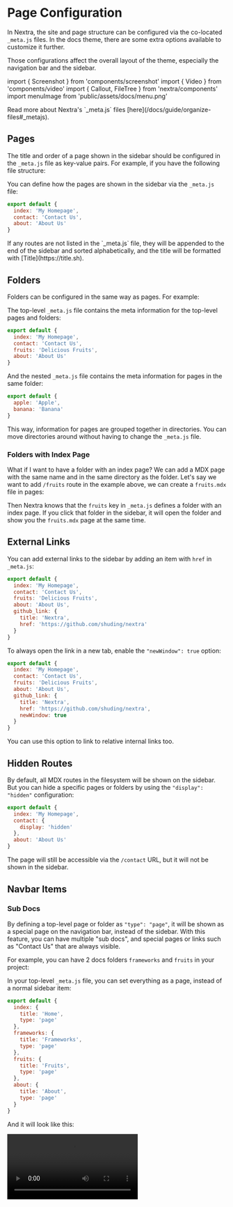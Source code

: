# Page Configuration

In Nextra, the site and page structure can be configured via the co-located
`_meta.js` files. In the docs theme, there are some extra options available to
customize it further.

Those configurations affect the overall layout of the theme, especially the
navigation bar and the sidebar.

import { Screenshot } from 'components/screenshot'
import { Video } from 'components/video'
import { Callout, FileTree } from 'nextra/components'
import menuImage from 'public/assets/docs/menu.png'

<Callout>
  Read more about Nextra's `_meta.js` files
  [here](/docs/guide/organize-files#_metajs).
</Callout>

## Pages

The title and order of a page shown in the sidebar should be configured in the
`_meta.js` file as key-value pairs. For example, if you have the following file
structure:

<FileTree>
  <FileTree.Folder name="pages" defaultOpen>
    <FileTree.File name="_meta.js" />
    <FileTree.File name="about.mdx" />
    <FileTree.File name="contact.mdx" />
    <FileTree.File name="index.mdx" />
  </FileTree.Folder>
</FileTree>

You can define how the pages are shown in the sidebar via the `_meta.js` file:

```js filename="_meta.js"
export default {
  index: 'My Homepage',
  contact: 'Contact Us',
  about: 'About Us'
}
```

<Callout>
  If any routes are not listed in the `_meta.js` file, they will be appended to
  the end of the sidebar and sorted alphabetically, and the title will be
  formatted with [Title](https://title.sh).
</Callout>

## Folders

Folders can be configured in the same way as pages. For example:

<FileTree>
  <FileTree.Folder name="pages" defaultOpen>
    <FileTree.Folder name="fruits" defaultOpen>
      <FileTree.File name="_meta.js" />
      <FileTree.File name="apple.mdx" />
      <FileTree.File name="banana.mdx" />
    </FileTree.Folder>
    <FileTree.File name="_meta.js" />
    <FileTree.File name="about.mdx" />
    <FileTree.File name="contact.mdx" />
    <FileTree.File name="index.mdx" />
  </FileTree.Folder>
</FileTree>

The top-level `_meta.js` file contains the meta information for the top-level
pages and folders:

```js filename="pages/_meta.js"
export default {
  index: 'My Homepage',
  contact: 'Contact Us',
  fruits: 'Delicious Fruits',
  about: 'About Us'
}
```

And the nested `_meta.js` file contains the meta information for pages in the
same folder:

```js filename="pages/fruits/_meta.js"
export default {
  apple: 'Apple',
  banana: 'Banana'
}
```

This way, information for pages are grouped together in directories. You can
move directories around without having to change the `_meta.js` file.

### Folders with Index Page

What if I want to have a folder with an index page? We can add a MDX page with
the same name and in the same directory as the folder. Let's say we want to add
`/fruits` route in the example above, we can create a `fruits.mdx` file in
pages:

<FileTree>
  <FileTree.Folder name="pages" defaultOpen>
    <FileTree.Folder name="fruits" defaultOpen>
      <FileTree.File name="_meta.js" />
      <FileTree.File name="apple.mdx" />
      <FileTree.File name="banana.mdx" />
    </FileTree.Folder>
    <FileTree.File name="_meta.js" />
    <FileTree.File name="about.mdx" />
    <FileTree.File name="contact.mdx" />
    <FileTree.File name="fruits.mdx" active />
    <FileTree.File name="index.mdx" />
  </FileTree.Folder>
</FileTree>

Then Nextra knows that the `fruits` key in `_meta.js` defines a folder with an
index page. If you click that folder in the sidebar, it will open the folder and
show you the `fruits.mdx` page at the same time.

## External Links

You can add external links to the sidebar by adding an item with `href` in
`_meta.js`:

```js filename="pages/_meta.js" {6-9}
export default {
  index: 'My Homepage',
  contact: 'Contact Us',
  fruits: 'Delicious Fruits',
  about: 'About Us',
  github_link: {
    title: 'Nextra',
    href: 'https://github.com/shuding/nextra'
  }
}
```

To always open the link in a new tab, enable the `"newWindow": true` option:

```js filename="pages/_meta.js" {9}
export default {
  index: 'My Homepage',
  contact: 'Contact Us',
  fruits: 'Delicious Fruits',
  about: 'About Us',
  github_link: {
    title: 'Nextra',
    href: 'https://github.com/shuding/nextra',
    newWindow: true
  }
}
```

<Callout>
  You can use this option to link to relative internal links too.
</Callout>

## Hidden Routes

By default, all MDX routes in the filesystem will be shown on the sidebar. But
you can hide a specific pages or folders by using the `"display": "hidden"`
configuration:

```js filename="pages/_meta.js" {4}
export default {
  index: 'My Homepage',
  contact: {
    display: 'hidden'
  },
  about: 'About Us'
}
```

The page will still be accessible via the `/contact` URL, but it will not be
shown in the sidebar.

## Navbar Items

### Sub Docs

By defining a top-level page or folder as `"type": "page"`, it will be shown as
a special page on the navigation bar, instead of the sidebar. With this feature,
you can have multiple "sub docs", and special pages or links such as "Contact
Us" that are always visible.

For example, you can have 2 docs folders `frameworks` and `fruits` in your
project:

<FileTree>
  <FileTree.Folder name="pages" defaultOpen>
    <FileTree.Folder name="frameworks" defaultOpen>
      <FileTree.File name="react.mdx" />
      <FileTree.File name="svelte.mdx" />
      <FileTree.File name="vue.mdx" />
    </FileTree.Folder>
    <FileTree.Folder name="fruits" defaultOpen>
      <FileTree.File name="apple.mdx" />
      <FileTree.File name="banana.mdx" />
    </FileTree.Folder>
    <FileTree.File name="_meta.js" />
    <FileTree.File name="about.mdx" />
    <FileTree.File name="index.mdx" />
  </FileTree.Folder>
</FileTree>

In your top-level `_meta.js` file, you can set everything as a page, instead of
a normal sidebar item:

```js filename="pages/_meta.js"
export default {
  index: {
    title: 'Home',
    type: 'page'
  },
  frameworks: {
    title: 'Frameworks',
    type: 'page'
  },
  fruits: {
    title: 'Fruits',
    type: 'page'
  },
  about: {
    title: 'About',
    type: 'page'
  }
}
```

And it will look like this:

<Video src="/assets/docs/sub-docs.mp4" />

<div className="mt-4 text-center text-sm">
  [Live example on StackBlitz
  ↗](https://stackblitz.com/edit/nextra-2-docs-eszspq?file=pages%2F_meta.js)
</div>

You can also hide links like `Home` from the navbar with the
[`"display": "hidden"`](#hidden-routes) option.

### Menus

You can also add menus to the navbar using `"type": "menu"` and the `"items"`
option:

<Screenshot src={menuImage} alt="Navbar menu" />

<div className="mt-8 text-center text-sm">
  [Live example on StackBlitz
  ↗](https://stackblitz.com/edit/nextra-2-docs-2qopvp?file=pages%2F_meta.js)
</div>

```js filename="pages/_meta.js"
export default {
  company: {
    title: 'Company',
    type: 'menu',
    items: {
      about: {
        title: 'About',
        href: '/about'
      },
      contact: {
        title: 'Contact Us',
        href: 'mailto:hi@example.com'
      }
    }
  }
}
```

### Links

Same as the [External Links](#external-links) option, you can have external
links in the navbar too:

```js filename="pages/_meta.js"
export default {
  index: {
    title: 'Home',
    type: 'page'
  },
  about: {
    title: 'About',
    type: 'page'
  },
  contact: {
    title: 'Contact Us',
    type: 'page',
    href: 'https://example.com/contact',
    newWindow: true
  }
}
```

## Fallbacks

In the [Sub Docs](#sub-docs) example above, we have to define the
`"type": "page"` option for every page. To make it easier, you can use the `"*"`
key to define the fallback configuration for all items in this folder:

```js filename="pages/_meta.js" {2-4}
export default {
  '*': {
    type: 'page'
  },
  index: 'Home',
  frameworks: 'Frameworks',
  fruits: 'Fruits',
  about: 'About'
}
```

They are equivalent where all items have `"type": "page"` set.

## Separators

You can use a "placeholder" item with `"type": "separator"` to create a
separator line between items in the sidebar:

```js filename="_meta.js"
export default {
  index: 'My Homepage',
  '---': {
    type: 'separator'
  },
  contact: 'Contact Us'
}
```

<Callout type="info">
  Use JSX elements to change the look of titles and separator lines in the
  sidebar.
</Callout>

## Advanced

### Theme Components

You can configure the theme for each page using the `"theme"` option. For
example, you can disable or enable specific components for specific pages:

```js filename="pages/_meta.js"
export default {
  index: {
    title: 'Home',
    theme: {
      breadcrumb: false,
      footer: true,
      sidebar: false,
      toc: true,
      pagination: false
    }
  }
}
```

This option will be inherited by all child pages if set to a folder.

### Layouts

By default, each page has `"layout": "default"` in their theme config, which is
the default behavior.

#### Raw Layout

By default, Nextra renders the MDX content (such as `h1`, `h2`, `h3` etc.) with
themed components, inside a content container. You can use the `"raw"` layout to
let Nextra to not inject any styles to the content:

```js filename="pages/_meta.js" {5}
export default {
  index: {
    title: 'Home',
    theme: {
      layout: 'raw'
    }
  }
}
```

#### Full Layout

You might want to render some page with the full container width and height, but
keep all the other styles. You can use the `"full"` layout to do that:

```js filename="pages/_meta.js" {5}
export default {
  index: {
    title: 'Home',
    theme: {
      layout: 'full'
    }
  }
}
```

### Typesetting

The `"typesetting"` option controls typesetting details like font features,
heading styles and components like `li` and `code`. There are `"default"` and
`"article"` typesettings available in the docs theme.

The default one is suitable for most cases like documentation, but you can use
the `"article"` typesetting to make it look like an elegant article page:

```js filename="pages/_meta.js" {5}
export default {
  about: {
    title: 'About Us',
    theme: {
      typesetting: 'article'
    }
  }
}
```

<div className="mt-4 text-center text-sm">
  [Live example on StackBlitz
  ↗](https://stackblitz.com/edit/nextra-2-docs-hg77h3?file=pages%2F_meta.js,pages%2Findex.mdx)
</div>